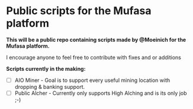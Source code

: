 # Public scripts for the Mufasa platform
**This will be a public repo containing scripts made by @Moeinich for the Mufasa platform.**

I encourage anyone to feel free to contribute with fixes and or additions

**Scripts currently in the making:** 
- [ ] AIO Miner - Goal is to support every useful mining location with dropping & banking support.
- [ ] Public Alcher - Currently only supports High Alching and is its only job ;-)

